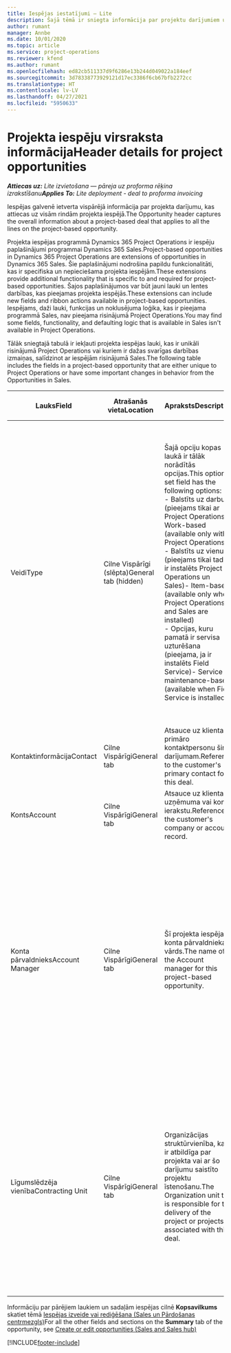 ```yaml
---
title: Iespējas iestatījumi — Lite
description: Šajā tēmā ir sniegta informācija par projektu darījumiem un projekta iespēju rindām.
author: rumant
manager: Annbe
ms.date: 10/01/2020
ms.topic: article
ms.service: project-operations
ms.reviewer: kfend
ms.author: rumant
ms.openlocfilehash: ed82cb511337d9f6286e13b244d049022a184eef
ms.sourcegitcommit: 3d78338773929121d17ec3386f6cb67bfb2272cc
ms.translationtype: HT
ms.contentlocale: lv-LV
ms.lasthandoff: 04/27/2021
ms.locfileid: "5950633"
---
```

# <a name="header-details-for-project-opportunities"></a><span data-ttu-id="1b0ab-103">Projekta iespēju virsraksta informācija</span><span class="sxs-lookup"><span data-stu-id="1b0ab-103">Header details for project opportunities</span></span>

<span data-ttu-id="1b0ab-104">_**Attiecas uz:** Lite izvietošana — pāreja uz proforma rēķina izrakstīšanu_</span><span class="sxs-lookup"><span data-stu-id="1b0ab-104">_**Applies To:** Lite deployment - deal to proforma invoicing_</span></span>

<span data-ttu-id="1b0ab-105">Iespējas galvenē ietverta vispārējā informācija par projekta darījumu, kas attiecas uz visām rindām projekta iespējā.</span><span class="sxs-lookup"><span data-stu-id="1b0ab-105">The Opportunity header captures the overall information about a project-based deal that applies to all the lines on the project-based opportunity.</span></span>

<span data-ttu-id="1b0ab-106">Projekta iespējas programmā Dynamics 365 Project Operations ir iespēju paplašinājumi programmai Dynamics 365 Sales.</span><span class="sxs-lookup"><span data-stu-id="1b0ab-106">Project-based opportunities in Dynamics 365 Project Operations are extensions of opportunities in Dynamics 365 Sales.</span></span> <span data-ttu-id="1b0ab-107">Šie paplašinājumi nodrošina papildu funkcionalitāti, kas ir specifiska un nepieciešama projekta iespējām.</span><span class="sxs-lookup"><span data-stu-id="1b0ab-107">These extensions provide additional functionality that is specific to and required for project-based opportunities.</span></span> <span data-ttu-id="1b0ab-108">Šajos paplašinājumos var būt jauni lauki un lentes darbības, kas pieejamas projekta iespējās.</span><span class="sxs-lookup"><span data-stu-id="1b0ab-108">These extensions can include new fields and ribbon actions available in project-based opportunities.</span></span> <span data-ttu-id="1b0ab-109">Iespējams, daži lauki, funkcijas un noklusējuma loģika, kas ir pieejama programmā Sales, nav pieejama risinājumā Project Operations.</span><span class="sxs-lookup"><span data-stu-id="1b0ab-109">You may find some fields, functionality, and defaulting logic that is available in Sales isn't available in Project Operations.</span></span>

<span data-ttu-id="1b0ab-110">Tālāk sniegtajā tabulā ir iekļauti projekta iespējas lauki, kas ir unikāli risinājumā Project Operations vai kuriem ir dažas svarīgas darbības izmaiņas, salīdzinot ar iespējām risinājumā Sales.</span><span class="sxs-lookup"><span data-stu-id="1b0ab-110">The following table includes the fields in a project-based opportunity that are either unique to Project Operations or have some important changes in behavior from the Opportunities in Sales.</span></span>

| <span data-ttu-id="1b0ab-111">**Lauks**</span><span class="sxs-lookup"><span data-stu-id="1b0ab-111">**Field**</span></span> | <span data-ttu-id="1b0ab-112">**Atrašanās vieta**</span><span class="sxs-lookup"><span data-stu-id="1b0ab-112">**Location**</span></span> | <span data-ttu-id="1b0ab-113">**Apraksts**</span><span class="sxs-lookup"><span data-stu-id="1b0ab-113">**Description**</span></span> | <span data-ttu-id="1b0ab-114">**Lejupstraumes ietekme**</span><span class="sxs-lookup"><span data-stu-id="1b0ab-114">**Downstream impact**</span></span> |
| --- | --- | --- | --- |
| <span data-ttu-id="1b0ab-115">Veidi</span><span class="sxs-lookup"><span data-stu-id="1b0ab-115">Type</span></span> | <span data-ttu-id="1b0ab-116">Cilne Vispārīgi (slēpta)</span><span class="sxs-lookup"><span data-stu-id="1b0ab-116">General tab (hidden)</span></span> | <span data-ttu-id="1b0ab-117">Šajā opciju kopas laukā ir tālāk norādītās opcijas.</span><span class="sxs-lookup"><span data-stu-id="1b0ab-117">This option set field has the following options:</span></span></br><span data-ttu-id="1b0ab-118">- Balstīts uz darbu (pieejams tikai ar Project Operations)</span><span class="sxs-lookup"><span data-stu-id="1b0ab-118">- Work-based (available only with Project Operations)</span></span></br><span data-ttu-id="1b0ab-119">- Balstīts uz vienumu (pieejams tikai tad, ja ir instalēts Project Operations un Sales)</span><span class="sxs-lookup"><span data-stu-id="1b0ab-119">- Item-based (available only when Project Operations and Sales are installed)</span></span></br><span data-ttu-id="1b0ab-120">- Opcijas, kuru pamatā ir servisa uzturēšana (pieejama, ja ir instalēts Field Service)</span><span class="sxs-lookup"><span data-stu-id="1b0ab-120">- Service maintenance-based (available when Field Service is installed)</span></span> | <span data-ttu-id="1b0ab-121">Ja izmantojat Project Operations, šī lauka vērtība automātiski tiek uzstādīta uz **Balstīts uz darbu**, kas klasificē iespēju kā balstītu uz projektu.</span><span class="sxs-lookup"><span data-stu-id="1b0ab-121">When you use Project Operations, this field value is automatically set to **Work-based** which classifies the Opportunity as project-based.</span></span> <span data-ttu-id="1b0ab-122">Iespējai jābūt balstītai uz projektu, lai iespējotu visus projektam specifiskos paplašinājumus un funkcionalitāti šī darījuma lejupstraumes pārdošanas procesā.</span><span class="sxs-lookup"><span data-stu-id="1b0ab-122">An Opportunity should be project-based to enable all project-specific extensions and functionality in the downstream sales process for this deal.</span></span> |
| <span data-ttu-id="1b0ab-123">Kontaktinformācija</span><span class="sxs-lookup"><span data-stu-id="1b0ab-123">Contact</span></span> | <span data-ttu-id="1b0ab-124">Cilne Vispārīgi</span><span class="sxs-lookup"><span data-stu-id="1b0ab-124">General tab</span></span> | <span data-ttu-id="1b0ab-125">Atsauce uz klienta primāro kontaktpersonu šim darījumam.</span><span class="sxs-lookup"><span data-stu-id="1b0ab-125">Reference to the customer's primary contact for this deal.</span></span> | |
| <span data-ttu-id="1b0ab-126">Konts</span><span class="sxs-lookup"><span data-stu-id="1b0ab-126">Account</span></span> | <span data-ttu-id="1b0ab-127">Cilne Vispārīgi</span><span class="sxs-lookup"><span data-stu-id="1b0ab-127">General tab</span></span> | <span data-ttu-id="1b0ab-128">Atsauce uz klienta uzņēmuma vai konta ierakstu.</span><span class="sxs-lookup"><span data-stu-id="1b0ab-128">Reference to the customer's company or account record.</span></span> | |
| <span data-ttu-id="1b0ab-129">Konta pārvaldnieks</span><span class="sxs-lookup"><span data-stu-id="1b0ab-129">Account Manager</span></span> | <span data-ttu-id="1b0ab-130">Cilne Vispārīgi</span><span class="sxs-lookup"><span data-stu-id="1b0ab-130">General tab</span></span> | <span data-ttu-id="1b0ab-131">Šī projekta iespējas konta pārvaldnieka vārds.</span><span class="sxs-lookup"><span data-stu-id="1b0ab-131">The name of the Account manager for this project-based opportunity.</span></span> | <span data-ttu-id="1b0ab-132">Konta pārvaldnieks ir atbildīgs par attiecību ar klientu pārvaldīšanu līdz projekta pabeigšanai.</span><span class="sxs-lookup"><span data-stu-id="1b0ab-132">The Account manager is responsible for managing the relationship with the customer through the completion of this project.</span></span> <span data-ttu-id="1b0ab-133">Pamatojoties uz rezervējamā resursa ierakstu, kas saistīts ar konta pārvaldnieku, līgumslēdzēja vienība ir noklusējuma vērtība.</span><span class="sxs-lookup"><span data-stu-id="1b0ab-133">Based on the bookable resource record tied to the Account manager, the contracting unit is defaulted.</span></span> |
| <span data-ttu-id="1b0ab-134">Līgumslēdzēja vienība</span><span class="sxs-lookup"><span data-stu-id="1b0ab-134">Contracting Unit</span></span> | <span data-ttu-id="1b0ab-135">Cilne Vispārīgi</span><span class="sxs-lookup"><span data-stu-id="1b0ab-135">General tab</span></span> | <span data-ttu-id="1b0ab-136">Organizācijas struktūrvienība, kas ir atbildīga par projekta vai ar šo darījumu saistīto projektu īstenošanu.</span><span class="sxs-lookup"><span data-stu-id="1b0ab-136">The Organization unit that is responsible for the delivery of the project or projects associated with this deal.</span></span> | <span data-ttu-id="1b0ab-137">Līgumslēdzēja vienība ir uzņēmuma nodaļa, kas pabeidz projektu(-us) pēc darījuma slēgšanas.</span><span class="sxs-lookup"><span data-stu-id="1b0ab-137">The contracting unit is the division of the company that will complete the project(s) after the deal is closed.</span></span> <span data-ttu-id="1b0ab-138">Katrai līgumslēdzējai vienībai ir valūta, un šo valūtu lieto, lai ziņotu projekta laikā radušās prognozētās un faktiskās izmaksas.</span><span class="sxs-lookup"><span data-stu-id="1b0ab-138">Every contracting unit has a currency, and this currency is used to report estimated and actual costs incurred during the project.</span></span> |

<span data-ttu-id="1b0ab-139">Informāciju par pārējiem laukiem un sadaļām iespējas cilnē **Kopsavilkums** skatiet tēmā [Iespējas izveide vai rediģēšana (Sales un Pārdošanas centrmezgls)](/dynamics365/sales-enterprise/create-edit-opportunity-sales)</span><span class="sxs-lookup"><span data-stu-id="1b0ab-139">For all the other fields and sections on the **Summary** tab of the opportunity, see [Create or edit opportunities (Sales and Sales hub)](/dynamics365/sales-enterprise/create-edit-opportunity-sales)</span></span>


[!INCLUDE[footer-include](../../includes/footer-banner.md)]
